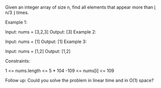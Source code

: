 Given an integer array of size n, find all elements that appear more than ⌊ n/3 ⌋ times.

Example 1:

Input: nums = [3,2,3]
Output: [3]
Example 2:

Input: nums = [1]
Output: [1]
Example 3:

Input: nums = [1,2]
Output: [1,2]

Constraints:

1 <= nums.length <= 5 \* 104
-109 <= nums[i] <= 109

Follow up: Could you solve the problem in linear time and in O(1) space?

